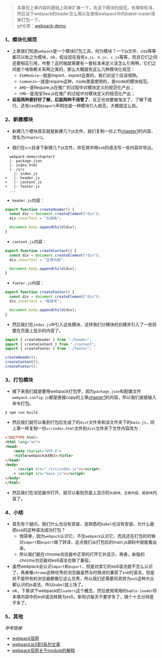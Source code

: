 > 本章在上章内容的基础上简单扩展一下，先说下模块的规范，有哪些标准，然后谈下webpack的loader怎么用以及使用webpack中的babel-loader简单打包一下。  
> git仓库：[webpack-demo](https://github.com/Ewall1106/webpack-demo)


### 1、模块化规范
- 上章我们知道`webpack`是一个模块打包工具，何为模块？一个js文件、css等等都可以称之为模块，ok，假设现在我有`a.js`、`b.js`、`c.js`等等，而且它们之间还要相互引用，咋整？这时候就需要有一套标准来定义该怎么引用啊，它们之间是个啥依赖关系啊之类的，那么大概就有这么几种模块化规范：
    - `ES6Module`--就是import、export这类的，我们对这个应该很熟。
    - `CommonJs`--就是require这种，node里面使用的，是node的模块规范。
    - `AMD`--是Require.js在推广的过程中对模块定义的规范化产出；
    - `CMD`--是淘宝Sea.js在推广的过程中对模块定义的规范化产出；
- **前面两种要好好了解，后面两种不用管了**，反正也快要被淘汰了，了解下就行。还有css的`@import`声明也是一种模块引入规范，大概就这么些。

### 2、新建模块
- 新建几个模块其实就是新建几个js文件，我们复制一份上节[chapter1](https://github.com/Ewall1106/webpack-demo/tree/master/chapter1)的内容，改名为`chapter2`。

- 我们在`src`目录下新建几个js文件，并在其中用`es6`的语法写一些内容并导出。
```
  webpack-demo/chapter2
  |- package.json
  |- index.html
  |- /src
    |- index.js
+   |- header.js
+   |- content.js
+   |- footer.js
  ...
```

- `header.js`内容：
```javascript
export function createHeader() {
  const div = document.createElement("div");
  div.innerText = "头部块";

  document.body.appendChild(div);
}
```

- `content.js`内容：
```javascript
export function createContent() {
  const div = document.createElement("div");
  div.innerText = "主体内容";

  document.body.appendChild(div);
}
```

- `footer.js`内容：
```javascript
export function createFooter() {
  const div = document.createElement("div");
  div.innerText = "尾部块";

  document.body.appendChild(div);
}
```

- 然后我们在`index.js`中引入这些模块，这样我们分模块的创建并引入了一些将要在页面上显示的内容了。
```javascript
import { createHeader } from "./header";
import { createContent } from "./content";
import { createFooter } from "./footer";

createHeader();
createContent();
createFooter();
```

### 3、打包模块
- 接下来我们就是要用webpack打包罗，因为`package.json`和配置文件`webpack.config.js`都是直接copy的上章[chapter1](https://github.com/Ewall1106/webpack-demo/tree/master/chapter1)的内容，所以我们直接输入命令打包。
```
$ npm run build
```

- 然后我们就可以看到打包后生成了的`dist`文件夹和该文件夹下的`main.js`，同上章一样复制一份`sr/index.html`文件到`dist`文件夹下文件内容改为：
```html
<!DOCTYPE html>
<html lang="en">
<head>
    <meta charset="UTF-8">
    <title>webpack从0到1</title>
</head>
<body>
    - <script src="./src/index.js"></script>
    + <script src="main.js"></script>
</body>
</html>
```

- 然后我们在浏览器中打开，就可以看到页面上显示的`头部块、主体内容、尾部块`内容了。


### 4、小结

- 首先有个疑问，我们什么也没有安装，连熟悉的`babel`也没有安装，为什么能把`es6`的这种语法成功打包？
    - 很简单，因为`webpack`认识它。不仅`webpack`认识它，而且还在打包的时候对`import`和`export`做了转译，这点我们从打包后的main.js源码中就能看出来。
    - 所以我们能在chrome浏览器中正常的打开它并显示，再者，新版的chorme浏览器对es6语法也做了兼容。
- 虽然webpack会认识`import`和`export`，但是对其它的es6语法就不怎么认识了，再者像`chrome`这种优秀的浏览器虽然与时俱进的兼容了`es6`的语法，但是并不是所有的浏览器都像它这么优秀，所以我们还需要将其转为`es5`这种大众都认识的js语法，所以`babel`就上场了。
- ok，下章讲下webpack的`loaders`这个概念，然后使用常用的`bable-loader`将本章内容中的es6语法转换为es5。新知识每天不要学多了，搞个十五分钟差不多了。

### 5、其他
*参考链接*
- [webpack官网](https://webpack.js.org/guides/getting-started/#basic-setup)
- [webpack从0到1系列文章](https://github.com/Ewall1106/webpack-demo)
- [webpack官网关于module的解释](https://webpack.js.org/concepts/modules/#what-is-a-webpack-module)

